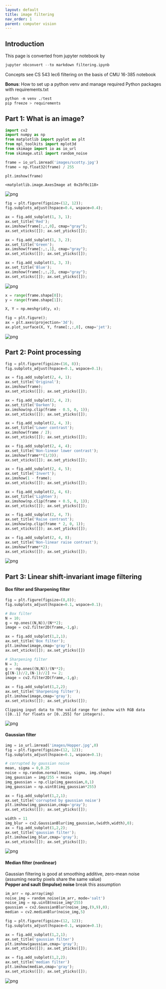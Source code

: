 ```yaml
---
layout: default
title: image filtering
nav_order: 1
parent: computer vision
---
```

## Introduction
This page is converted from jupyter notebook by 
```python
jupyter nbconvert --to markdown filtering.ipynb
```
Concepts see CS 543 lec6 filtering on the basis of CMU 16-385 notebook

**Bonus**: How to set up a python venv and manage required Python packages with requirements.txt 
```python
python -m venv ./test
pip freeze > requirements
```

## Part 1: What is an image?


```python
import cv2
import numpy as np
from matplotlib import pyplot as plt
from mpl_toolkits import mplot3d
from skimage import io as io_url
from skimage.util import random_noise
```


```python
frame = io_url.imread('images/scotty.jpg')
frame = np.float32(frame) / 255

plt.imshow(frame)
```




    <matplotlib.image.AxesImage at 0x2bf0c118>




    
![png](/assets/image/filtering_files/filtering_3_1.png)
    



```python
fig = plt.figure(figsize=(12, 12));
fig.subplots_adjust(hspace=0.4, wspace=0.4);

ax = fig.add_subplot(1, 3, 1);
ax.set_title('Red');
ax.imshow(frame[:,:,0], cmap="gray");
ax.set_xticks([]); ax.set_yticks([]);

ax = fig.add_subplot(1, 3, 2);
ax.set_title('Green');
ax.imshow(frame[:,:,1], cmap="gray");
ax.set_xticks([]); ax.set_yticks([]);

ax = fig.add_subplot(1, 3, 3);
ax.set_title('Blue');
ax.imshow(frame[:,:,2], cmap="gray");
ax.set_xticks([]); ax.set_yticks([]);
```


    
![png](/assets/image/filtering_files/filtering_4_0.png)
    



```python
x = range(frame.shape[0]);
y = range(frame.shape[1]);

X, Y = np.meshgrid(y, x);

fig = plt.figure();
ax = plt.axes(projection='3d');
ax.plot_surface(X, Y, frame[:,:,0], cmap='jet');
```


    
![png](/assets/image/filtering_files/filtering_5_0.png)
    


## Part 2: Point processing


```python
fig = plt.figure(figsize=(16, 8));
fig.subplots_adjust(hspace=0.1, wspace=0.1);

ax = fig.add_subplot(2, 4, 1);
ax.set_title('Original');
ax.imshow(frame);
ax.set_xticks([]); ax.set_yticks([]);

ax = fig.add_subplot(2, 4, 2);
ax.set_title('Darken');
ax.imshow(np.clip(frame - 0.5, 0, 1));
ax.set_xticks([]); ax.set_yticks([]);

ax = fig.add_subplot(2, 4, 3);
ax.set_title('Lower contrast');
ax.imshow(frame / 2);
ax.set_xticks([]); ax.set_yticks([]);

ax = fig.add_subplot(2, 4, 4);
ax.set_title('Non-linear lower contrast');
ax.imshow(frame**(1/3));
ax.set_xticks([]); ax.set_yticks([]);

ax = fig.add_subplot(2, 4, 5);
ax.set_title('Invert');
ax.imshow(1 - frame);
ax.set_xticks([]); ax.set_yticks([]);

ax = fig.add_subplot(2, 4, 6);
ax.set_title('Lighten');
ax.imshow(np.clip(frame + 0.5, 0, 1));
ax.set_xticks([]); ax.set_yticks([]);

ax = fig.add_subplot(2, 4, 7);
ax.set_title('Raise contrast');
ax.imshow(np.clip(frame * 2, 0, 1));
ax.set_xticks([]); ax.set_yticks([]);

ax = fig.add_subplot(2, 4, 8);
ax.set_title('Non-linear raise contrast');
ax.imshow(frame**2);
ax.set_xticks([]); ax.set_yticks([]);
```


    
![png](/assets/image/filtering_files/filtering_7_0.png)
    


## Part 3: Linear shift-invariant image filtering
#### Box filter and Sharpening filter


```python
fig = plt.figure(figsize=(8,8));
fig.subplots_adjust(hspace=0.1, wspace=0.1);

# Box filter
N = 10;
g = np.ones((N,N))/(N**2);
image = cv2.filter2D(frame,-1,g);

ax = fig.add_subplot(1,2,1);
ax.set_title('Box filter');
plt.imshow(image,cmap='gray');
ax.set_xticks([]); ax.set_yticks([])

# Sharpening filter
N = 3;
g = -np.ones((N,N))/(N**2);
g[(N-1)//2,(N-1)//2] += 2;
image = cv2.filter2D(frame,-1,g);

ax = fig.add_subplot(1,2,2);
ax.set_title('Sharpening filter');
plt.imshow(image,cmap='gray');
ax.set_xticks([]); ax.set_yticks([]);
```

    Clipping input data to the valid range for imshow with RGB data ([0..1] for floats or [0..255] for integers).
    


    
![png](/assets/image/filtering_files/filtering_9_1.png)
    


#### Gaussian filter


```python
img = io_url.imread('images/Hopper.jpg',0)
fig = plt.figure(figsize=(12, 12));
fig.subplots_adjust(hspace=0.1, wspace=0.1);

# corrupted by gaussian noise
mean, sigma = 0,0.25
noise = np.random.normal(mean, sigma, img.shape)
img_gaussian = img/255 + noise
img_gaussian = np.clip(img_gaussian,0,1)
img_gaussian = np.uint8(img_gaussian*255)

ax = fig.add_subplot(1,2,1);
ax.set_title('corrupted by gaussian noise')
plt.imshow(img_gaussian,cmap='gray');
ax.set_xticks([]); ax.set_yticks([]);

width = 11
img_blur = cv2.GaussianBlur(img_gaussian,(width,width),0);
ax = fig.add_subplot(1,2,2);
ax.set_title('gaussian filter');
plt.imshow(img_blur,cmap='gray');
ax.set_xticks([]); ax.set_yticks([]);
```


    
![png](/assets/image/filtering_files/filtering_11_0.png)
    


#### Median filter (nonlinear)
Gaussian filtering is good at smoothing additive, zero-mean noise (assuming nearby pixels share the same value) <br>
**Pepper and sault (Impulse) noise** break this assumption


```python
im_arr = np.array(img)
noise_img = random_noise(im_arr, mode='salt')
noise_img = np.uint8(noise_img*255)
gaussian = cv2.GaussianBlur(noise_img,(9,9),0);
median = cv2.medianBlur(noise_img,5)

fig = plt.figure(figsize=(12, 12));
fig.subplots_adjust(hspace=0.1, wspace=0.1);

ax = fig.add_subplot(1,2,1);
ax.set_title('gaussian filter')
plt.imshow(gaussian,cmap='gray');
ax.set_xticks([]); ax.set_yticks([]);

ax = fig.add_subplot(1,2,2);
ax.set_title('median filter')
plt.imshow(median,cmap='gray');
ax.set_xticks([]); ax.set_yticks([]);
```


    
![png](/assets/image/filtering_files/filtering_13_0.png)
    




